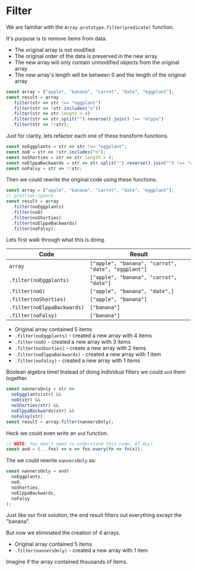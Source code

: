 # Filter

We are familiar with the `Array.prototype.filter(predicate)` function.

It's purpose is to remove items from data.

- The original array is not modified
- The original order of the data is preserved in the new array
- The new array will only contain unmodified objects from the original array
- The new array's length will be between 0 and the length of the original array

```js
const array = ["apple", "banana", "carrot", "date", "eggplant"];
const result = array
  .filter(str => str !== "eggplant")
  .filter(str => !str.includes("o"))
  .filter(str => str.length > 4)
  .filter(str => str.split("").reverse().join() !== "elppa")
  .filter(str => !!str);
```

Just for clarity, lets refactor each one of these transform functions.

```js
const noEggplants = str => str !== "eggplant";
const noO = str => !str.includes("o");
const noShorties = str => str.length > 4;
const noElppaBackwards = str => str.split("").reverse().join("") !== "elppa";
const noFalsy = str => !!str;
```

Then we could rewrite the original code using these functions.

```js
const array = ["apple", "banana", "carrot", "date", "eggplant"];
// prettier-ignore
const result = array
  .filter(noEggplants)
  .filter(noO)
  .filter(noShorties)
  .filter(noElppaBackwards)
  .filter(noFalsy);
```

Lets first walk through what this is doing.

| Code                        | Result                                              |
| --------------------------- | --------------------------------------------------- |
| `array`                     | `["apple", "banana", "carrot", "date", "eggplant"]` |
| `.filter(noEggplants)`      | `["apple", "banana", "carrot", "date"]`             |
| `.filter(noO)`              | `["apple", "banana", "date",]`                      |
| `.filter(noShorties)`       | `["apple", "banana"]`                               |
| `.filter(noElppaBackwards)` | `["banana"]`                                        |
| `.filter(noFalsy)`          | `["banana"]`                                        |

- Original array contained 5 items
- `.filter(noEggplants)` - created a new array with 4 items
- `.filter(noO)` - created a new array with 3 items
- `.filter(noShorties)` - create a new array with 2 items
- `.filter(noElppaBackwards)` - created a new array with 1 item
- `.filter(noFalsy)` - created a new array with 1 items

Boolean algebra time! Instead of doing individual filters we could `and` them together.

```js
const nannersOnly = str =>
  noEggplants(str) &&
  noO(str) &&
  noShorties(str) &&
  noElppaBackwards(str) &&
  noFalsy(str);
const result = array.filter(nannersOnly);
```

Heck we could even write an `and` function.

```js
// NOTE: You don't need to understand this code. AT ALL!
const and = (...fns) => x => fns.every(fn => fn(x));
```

The we could rewrite `nannersOnly` as:

```js
const nannersOnly = and(
  noEggplants,
  noO,
  noShorties,
  noElppaBackwards,
  noFalsy
);
```

Just like our first solution, the end result filters out everything except the "banana".

But now we eliminated the creation of 4 arrays.

- Original array contained 5 items
- `.filter(nannersOnly)` - created a new array with 1 item

Imagine if the array contained thousands of items.
